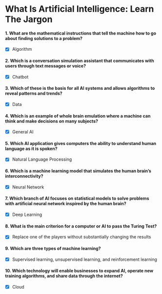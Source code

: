 # What Is Artificial Intelligence: Learn The Jargon

#### 1. What are the mathematical instructions that tell the machine how to go about finding solutions to a problem?
- [x] Algorithm


#### 2. Which is a conversation simulation assistant that communicates with users through text messages or voice?
- [x] Chatbot


#### 3. Which of these is the basis for all AI systems and allows algorithms to reveal patterns and trends?
- [x] Data


#### 4. Which is an example of whole brain emulation where a machine can think and make decisions on many subjects?
- [x] General AI


#### 5. Which AI application gives computers the ability to understand human language as it is spoken?
- [x] Natural Language Processing


#### 6. Which is a machine learning model that simulates the human brain’s interconnectivity?
- [x] Neural Network


#### 7. Which branch of AI focuses on statistical models to solve problems with artificial neural network inspired by the human brain?
- [x] Deep Learning


#### 8. What is the main criterion for a computer or AI to pass the Turing Test?
- [x] Replace one of the players without substantially changing the results


#### 9. Which are three types of machine learning?
- [x] Supervised learning, unsupervised learning, and reinforcement learning


#### 10. Which technology will enable businesses to expand AI, operate new training algorithms, and share data through the internet?
- [x] Cloud
